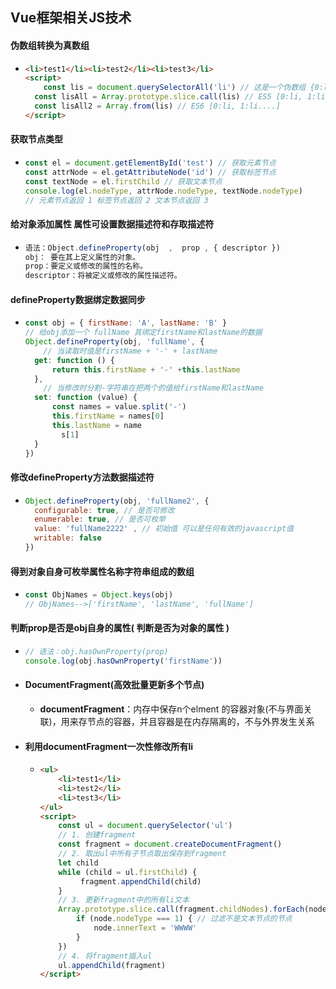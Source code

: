 ## Vue框架相关JS技术

#### 伪数组转换为真数组

- ~~~html
  <li>test1</li><li>test2</li><li>test3</li>
  <script>
      const lis = document.querySelectorAll('li') // 这是一个伪数组 {0:li, 1:li....}
  	const lisAll = Array.prototype.slice.call(lis) // ES5 [0:li, 1:li....]
  	const lisAll2 = Array.from(lis) // ES6 [0:li, 1:li....]
  </script>
  ~~~

#### 获取节点类型

- ~~~javascript
  const el = document.getElementById('test') // 获取元素节点
  const attrNode = el.getAttributeNode('id') // 获取标签节点
  const textNode = el.firstChild // 获取文本节点
  console.log(el.nodeType, attrNode.nodeType, textNode.nodeType)
  // 元素节点返回 1 标签节点返回 2 文本节点返回 3
  ~~~

#### 给对象添加属性 属性可设置数据描述符和存取描述符

- ~~~javascript
  语法：Object.defineProperty(obj  ,  prop , { descriptor })
  obj： 要在其上定义属性的对象。
  prop：要定义或修改的属性的名称。
  descriptor：将被定义或修改的属性描述符。
  ~~~

#### defineProperty数据绑定数据同步

- ~~~javascript
  const obj = { firstName: 'A', lastName: 'B' }
  // 给obj添加一个 fullName 其绑定firstName和lastName的数据
  Object.defineProperty(obj, 'fullName', {
      // 当读取时值是firstName + '-' + lastName
  	get: function () {
  		return this.firstName + '-' +this.lastName
  	},
      // 当修改时分割-字符串在把两个的值给firstName和lastName
  	set: function (value) {
  		const names = value.split('-')
  		this.firstName = names[0]
  		this.lastName = name
          s[1]
  	}
  })
  ~~~

<div STYLE="page-break-after: always;">

#### 修改defineProperty方法数据描述符

- ~~~javascript
  Object.defineProperty(obj, 'fullName2', {
  	configurable: true, // 是否可修改
  	enumerable: true, // 是否可枚举
  	value: 'fullName2222' , // 初始值 可以是任何有效的javascript值
  	writable: false
  })
  ~~~

#### 得到对象自身可枚举属性名称字符串组成的数组

- ~~~javascript
  const ObjNames = Object.keys(obj)
  // ObjNames-->['firstName', 'lastName', 'fullName']
  ~~~

#### 判断prop是否是obj自身的属性( 判断是否为对象的属性 )

- ~~~javascript
  // 语法：obj.hasOwnProperty(prop)
  console.log(obj.hasOwnProperty('firstName'))
  ~~~

- #### DocumentFragment(高效批量更新多个节点)

  - **documentFragment**：内存中保存n个elment 的容器对象(不与界面关联)，用来存节点的容器，并且容器是在内存隔离的，不与外界发生关系

- #### 利用documentFragment一次性修改所有li

  - ~~~html
    <ul>
    	<li>test1</li>
    	<li>test2</li>
    	<li>test3</li>
    </ul>
    <script>
        const ul = document.querySelector('ul')
        // 1. 创建fragment
        const fragment = document.createDocumentFragment()
        // 2. 取出ul中所有子节点取出保存到fragment
        let child
    	while (child = ul.firstChild) {
    		 fragment.appendChild(child)
    	}
        // 3. 更新fragment中的所有li文本
        Array.prototype.slice.call(fragment.childNodes).forEach(node => {
    		if (node.nodeType === 1) { // 过滤不是文本节点的节点
    			node.innerText = 'WWWW'
    		}
    	})
        // 4. 将fragment插入ul
        ul.appendChild(fragment)
    </script>
    ~~~


</div>